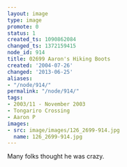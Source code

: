 ```yaml
---
layout: image
type: image
promote: 0
status: 1
created_ts: 1090862084
changed_ts: 1372159415
node_id: 914
title: 02699 Aaron's Hiking Boots
created: '2004-07-26'
changed: '2013-06-25'
aliases:
- "/node/914/"
permalink: "/node/914/"
tags:
- 2003/11 - November 2003
- Tongariro Crossing
- Aaron P
images:
- src: image/images/126_2699-914.jpg
  name: 126_2699-914.jpg
---
```

Many folks thought he was crazy.
